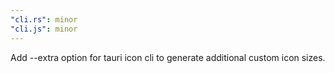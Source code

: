 ```yaml
---
"cli.rs": minor
"cli.js": minor
---
```


Add --extra option for tauri icon cli to generate additional custom icon sizes.
